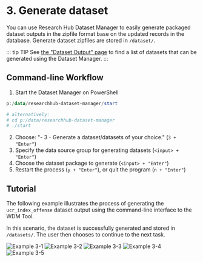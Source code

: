 # 3. Generate dataset

You can use Research Hub Dataset Manager to easily generate packaged dataset outputs in the zipfile format base on the updated records in the database. Generate dataset zipfiles are stored in `/dataset/`.

::: tip TIP
See [the "Dataset Output" page](/guide/output.md) to find a list of datasets that can be generated using the Dataset Manager.
:::

## Command-line Workflow

1. Start the Dataset Manager on PowerShell

```powershell
p:/data/researchhub-dataset-manager/start

# alternatively:
# cd p:/data/researchhub-dataset-manager
# ./start
```

2. Choose: "- 3 - Generate a dataset/datasets of your choice." (`3 + "Enter"`)
3. Specify the data source group for generating datasets (`<input> + "Enter"`)
4. Choose the dataset package to generate (`<input> + "Enter"`)
5. Restart the process (`y + "Enter"`), or quit the program (`n + "Enter"`)

## Tutorial

The following example illustrates the process of generating the `ucr_index_offense` dataset output using the command-line interface to the WDM Tool.

In this scenario, the dataset is successfully generated and stored in `/datasets/`. The user then chooses to continue to the next task.

<img :src="$withBase('/assets/img/guide_3_1.png')" alt="Example 3-1">

<img :src="$withBase('/assets/img/guide_3_2.png')" alt="Example 3-2">

<img :src="$withBase('/assets/img/guide_3_3.png')" alt="Example 3-3">

<img :src="$withBase('/assets/img/guide_3_4.png')" alt="Example 3-4">

<img :src="$withBase('/assets/img/guide_3_5.png')" alt="Example 3-5">
